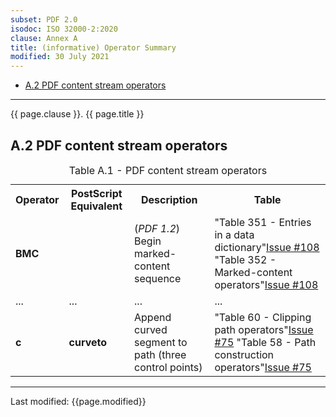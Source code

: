 ```yaml
---
subset: PDF 2.0
isodoc: ISO 32000-2:2020
clause: Annex A
title: (informative) Operator Summary
modified: 30 July 2021
---
```


<ul>
    <li><a href="clauseAnnexA#HA.2">A.2 PDF content stream operators</a>
    </li>
</ul>
<hr>

<link rel="stylesheet" href="../assets/iso-style.css">
<div class="isostyle">

<p class="fake-h1">{{ page.clause }}. {{ page.title }}</p>

<h2 id="HA.2">A.2 PDF content stream operators</h2>

<table>
  <caption id="TableA.1">Table A.1 - PDF content stream operators</caption>
  <tr>
    <th>Operator</th>
    <th>PostScript Equivalent</th>
    <th>Description</th>
    <th>Table</th>
  </tr>
  <tr>
    <td><b>BMC</b></td>
    <td></td>
    <td>(<i>PDF 1.2</i>) Begin marked-content sequence</td>
    <td>
      <span class="deleted-text">"Table 351 - Entries in a data dictionary"<span class="deleted-tooltiptext"><a href="https://github.com/pdf-association/pdf-issues/issues/108">Issue #108</a></span></span>
      <span class="new-text">"Table 352 - Marked-content operators"<span class="new-tooltiptext"><a href="https://github.com/pdf-association/pdf-issues/issues/108">Issue #108</a></span></span>
    </td>
  </tr>
  <tr>
    <td>...</td>
    <td>...</td>
    <td>...</td>
    <td>...</td>
  </tr>
  <tr>
    <td><b>c</b></td>
    <td><b>curveto</b></td>
    <td>Append curved segment to path (three control points)</td>
    <td>
      <span class="deleted-text">"Table 60 - Clipping path operators"<span class="deleted-tooltiptext"><a href="https://github.com/pdf-association/pdf-issues/issues/75">Issue #75</a></span></span>
      <span class="new-text">"Table 58 - Path construction operators"<span class="new-tooltiptext"><a href="https://github.com/pdf-association/pdf-issues/issues/75">Issue #75</a></span></span>
    </td>
  </tr>
</table>


</div>


<hr>
<p class="footnote">Last modified: {{page.modified}}</p>
